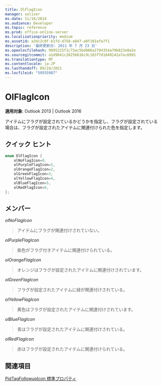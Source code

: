 ```yaml
---
title: OlFlagIcon
manager: soliver
ms.date: 11/16/2014
ms.audience: Developer
ms.topic: reference
ms.prod: office-online-server
ms.localizationpriority: medium
ms.assetid: a3dc2c0f-b1fd-d758-e847-a0f101efe7f1
description: '最終更新日: 2011 年 7 月 23 日'
ms.openlocfilehash: 9995225f1c73ac5bd886a2794354a79b823e8a2e
ms.sourcegitcommit: a1d9041c20256616c9c183f7d1049142a7ac6991
ms.translationtype: MT
ms.contentlocale: ja-JP
ms.lasthandoff: 09/24/2021
ms.locfileid: "59555987"
---
```

# <a name="olflagicon"></a>OlFlagIcon

  
  
**適用対象**: Outlook 2013 | Outlook 2016 
  
アイテムにフラグが設定されているかどうかを指定し、フラグが設定されている場合は、フラグが設定されたアイテムに関連付けられた色を指定します。
  
## <a name="quick-info"></a>クイック ヒント

```cpp
enum OlFlagIcon { 
    olNoFlagIcon=0, 
    olPurpleFlagIcon=1, 
    olOrangeFlagIcon=2, 
    olGreenFlagIcon=3, 
    olYellowFlagIcon=4, 
    olBlueFlagIcon=5, 
    olRedFlagIcon=6, 
}; 

```

## <a name="members"></a>メンバー

 _olNoFlagIcon_
  
> アイテムにフラグが関連付けされていない。
    
 _olPurpleFlagIcon_
  
> 紫色がフラグ付きアイテムに関連付けられている。
    
 _olOrangeFlagIcon_
  
> オレンジはフラグが設定されたアイテムに関連付けされています。
    
 _olGreenFlagIcon_
  
> フラグが設定されたアイテムに緑が関連付けされている。
    
 _olYellowFlagIcon_
  
> 黄色はフラグが設定されたアイテムに関連付けされています。
    
 _olBlueFlagIcon_
  
> 青はフラグが設定されたアイテムに関連付けされている。
    
 _olRedFlagIcon_
  
> 赤はフラグが設定されたアイテムに関連付けられている。
    
## <a name="see-also"></a>関連項目



[PidTagFollowupIcon 標準プロパティ](pidtagfollowupicon-canonical-property.md)

